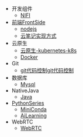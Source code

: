 * 开发组件
  * [NIFI](/开发组件/NIFI.md)
* [前端FrontSide](/前端FrontSide/FrontSide.md)
  * [nodejs](/前端FrontSide/nodejs.md)
  * [云笔记实现方式](/前端FrontSide/云笔记实现方式.md)
* 云原生
  * [云原生-kubernetes-k8s](/云原生/云原生-kubernetes-k8s/)
  * [Docker](/云原生/Docker/)
* Git
  * [git代码控制git代码控制](/Git_Hub_Lab_Pod/git代码控制.md)
* 数据库
  * [Mysql](/数据库/Mysql/SQL_Mysql.md)
* NativeJava
  * [Java](/NativeJava/NativeJava.md)
* [PythonSeries](/PythonSeries/PythonSeries.md)
  * [MiniConda](/PythonSeries/MiniConda.md)
  * [AiLearning](/PythonSeries/AiLearning/)
* WebRTC
  * [WebRTC](/WebRTC/WebRTC.md)
